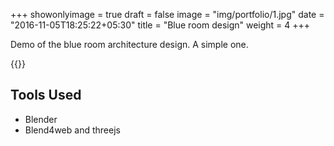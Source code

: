 +++
showonlyimage = true
draft = false
image = "img/portfolio/1.jpg"
date = "2016-11-05T18:25:22+05:30"
title = "Blue room design"
weight = 4
+++

Demo of the blue room architecture design. A simple one.

<!--more-->

<!--
1. Lorem ipsum dolor sit amet, consectetuer adipiscing elit.
2. Aliquam tincidunt mauris eu risus.

> The Big Oxmox advised her not to do so, because there were thousands of bad Commas, wild Question Marks and devious Semikoli, but the Little Blind Text didn't listen. She packed her seven versalia, put her initial into the belt and made herself on the way.
-->

{{<instagram Blncm01BjJJ>}}

## Tools Used

- Blender
- Blend4web and threejs

